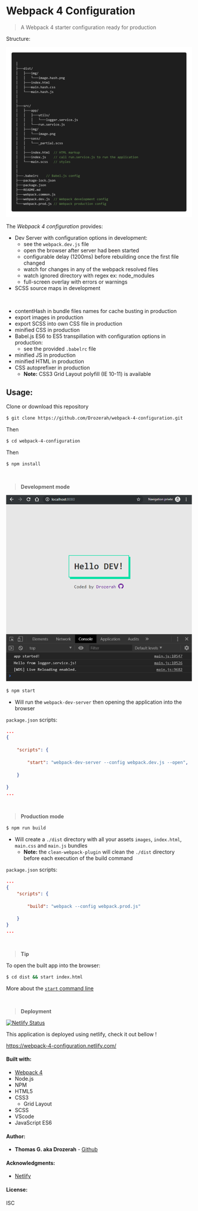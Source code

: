 # Webpack 4 Configuration

> A Webpack 4 starter configuration ready for production

Structure:

![structure](https://raw.githubusercontent.com/Drozerah/MyGitHubStorage/master/img/webpack-4-configuration/tree-structure.png)

The _Webpack 4 configuration_ provides:

- Dev Server with configuration options in development:
    - see the `webpack.dev.js` file
    - open the browser after server had been started
    - configurable delay (1200ms) before rebuilding once the first file changed
    - watch for changes in any of the webpack resolved files
    - watch ignored directory with regex ex: node_modules
    - full-screen overlay with errors or warnings
- SCSS source maps in development

<br>

- contentHash in bundle files names for cache busting in production
- export images in production
- export SCSS into own CSS file in production
- minified CSS in production
- Babel.js ES6 to ES5 transpillation with configuration options in production:
    - see the provided `.babelrc` file
- minified JS in production
- minified HTML in production
- CSS autoprefixer in production
    - __Note:__ CSS3 Grid Layout polyfill (IE 10-11) is available


## Usage:

Clone or download this repository
````bash
$ git clone https://github.com/Drozerah/webpack-4-configuration.git
````
Then
````bash
$ cd webpack-4-configuration
````
Then
````bash
$ npm install
````
<br>

> __Development mode__

![structure](https://raw.githubusercontent.com/Drozerah/MyGitHubStorage/master/img/webpack-4-configuration/app.png)

````bash
$ npm start
````
- Will run the `webpack-dev-server` then opening the application into the browser

`package.json` scripts:
````json
...
{

    "scripts": {

        "start": "webpack-dev-server --config webpack.dev.js --open",

    }

}
...
````
<br>

> __Production mode__

````bash
$ npm run build
````
- Will create a `./dist` directory with all your assets `images`, `index.html`, `main.css` and `main.js` bundles
    - __Note:__ the `clean-webpack-plugin` will clean the `./dist` directory before each execution of the build command

`package.json` scripts:
````json
...
{
    "scripts": {

        "build": "webpack --config webpack.prod.js"

    }
}
...
````
<br>

> __Tip__

To open the built app into the browser:

````bash
$ cd dist && start index.html
````
More about the [`start` command line](https://dwheeler.com/essays/open-files-urls.html)

<br>

> __Deployment__ 

[![Netlify Status](https://api.netlify.com/api/v1/badges/519f2b8c-31ff-44bc-8efe-deb72ca61e48/deploy-status)](https://app.netlify.com/sites/webpack-4-configuration/deploys)

This application is deployed using netlify, check it out bellow !

https://webpack-4-configuration.netlify.com/

#### Built with:

- [Webpack 4](https://webpack.js.org/)
- Node.js
- NPM
- HTML5
- CSS3
    - Grid Layout
- SCSS
- VScode
- JavaScript ES6

#### Author:

* **Thomas G. aka Drozerah** - [Github](https://github.com/Drozerah)

#### Acknowledgments:

- [Netlify](https://app.netlify.com)

#### License:

ISC






